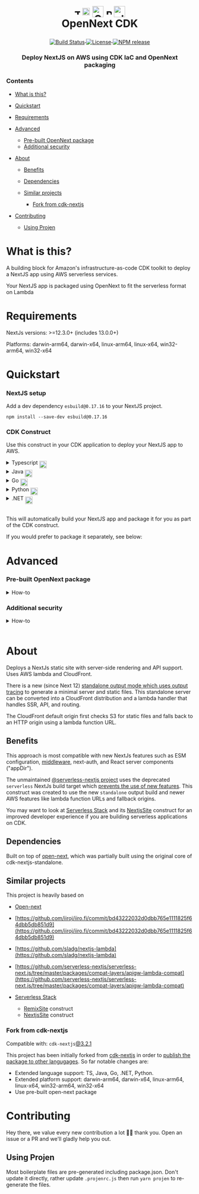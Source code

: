 <h1 align="center">
  <div align="center">
      <img align="middle" alt="Typescript" src="./resources/typescript.svg" width=15>
      <img align="middle" alt="Java" src="./resources/java.svg" width=20>
      <img align="middle" alt="Go" src="./resources/go.svg" width=30>
      <img align="middle" alt="Python" src="./resources/python.svg" width=15>
      <img align="middle" alt=".NET" src="./resources/dotnet.svg" width=30>
  </div>
  OpenNext CDK
</h1>
<div align="center">
  <a href="https://github.com/datasprayio/open-next-cdk/actions?query=workflow%3A%22build%22">
    <img align="middle" alt="Build Status" src="https://img.shields.io/github/actions/workflow/status/datasprayio/open-next-cdk/build.yml?style=for-the-badge">
  </a>
  <a href="https://github.com/datasprayio/open-next-cdk/blob/master/LICENSE">
    <img align="middle" alt="License" src="https://img.shields.io/github/license/datasprayio/open-next-cdk?style=for-the-badge">
  </a>
  <a href="https://www.npmjs.com/package/open-next-cdk">
    <img align="middle" alt="NPM release" src="https://img.shields.io/npm/v/open-next-cdk?label=RELEASE&color=blue&style=for-the-badge">
  </a>
</div>
<h3 align="center">Deploy NextJS on AWS using CDK IaC and OpenNext packaging</h3>

### Contents

* [What is this?](#what-is-this)
* [Quickstart](#quickstart)
* [Requirements](#requirements)
* [Advanced](#advanced)

  * [Pre-built OpenNext package](#pre-built-opennext-package)
  * [Additional security](#additional-security)
* [About](#about)

  * [Benefits](#benefits)
  * [Dependencies](#dependencies)
  * [Similar projects](#similar-projects)

    * [Fork from cdk-nextjs](#fork-from-cdk-nextjs)
* [Contributing](#contributing)

  * [Using Projen](#using-projen)

# What is this?

A building block for Amazon's infrastructure-as-code CDK toolkit to deploy a NextJS app using AWS serverless services.

Your NextJS app is packaged using OpenNext to fit the serverless format on Lambda

# Requirements

NextJs versions: >=12.3.0+ (includes 13.0.0+)

Platforms: darwin-arm64, darwin-x64, linux-arm64, linux-x64, win32-arm64, win32-x64

# Quickstart

### NextJS setup

Add a dev dependency `esbuild@0.17.16` to your NextJS project.

```shell
npm install --save-dev esbuild@0.17.16
```

### CDK Construct

Use this construct in your CDK application to deploy your NextJS app to AWS.

<details>
  <summary>Typescript <img align="middle" alt="Typescript" src="./resources/typescript.svg" width=20></summary>  <a href="https://www.npmjs.com/package/open-next-cdk">
    <img align="middle" alt="NPM release" src="https://img.shields.io/npm/v/open-next-cdk?style=for-the-badge">
  </a>

Install the dependency using npm:

```shell
npm install --save-dev esbuild@0.17.16 open-next-cdk
```

Use the construct in your CDK application:

```python
import { Nextjs } from 'open-next-cdk';

new Nextjs(this, 'Web', {
  nextjsPath: './web', // relative path to nextjs project root
});
```

</details>
<details>
  <summary>Java <img align="middle" alt="Java" src="./resources/java.svg" width=20></summary>
  <a href="https://search.maven.org/artifact/io.dataspray/open-next-cdk">
    <img align="middle" alt="Maven Central release" src="https://img.shields.io/maven-central/v/io.dataspray/open-next-cdk?style=for-the-badge">
  </a>

Install the dependency using Maven:

```xml
<dependency>
  <groupId>io.dataspray</groupId>
  <artifactId>open-next-cdk</artifactId>
  <version>x.y.z</version>
</dependency>
```

Use the construct in your CDK application:

```java
Nextjs.Builder.create(this, getConstructId())
        .nextjsPath("./web")
        .build();
```

</details>
<details>
  <summary>Go <img align="middle" alt="Go" src="./resources/go.svg" width=20></summary>  <a href="https://github.com/datasprayio/open-next-cdk/tree/main/opennextcdk">
    <img align="middle" alt="Go release" src="https://img.shields.io/github/go-mod/go-version/datasprayio/open-next-cdk/go?filename=opennextcdk%2Fgo.mod&label=GO&style=for-the-badge">
  </a>

Install the dependency:

```shell
go get github.com:datasprayio/open-next-cdk.git@go
```

Or checkout [the code in the `go` branch](https://github.com/datasprayio/open-next-cdk/tree/go).

</details>
<details>
  <summary>Python <img align="middle" alt="Python" src="./resources/python.svg" width=20></summary>  <a href="https://pypi.org/project/open-next-cdk/">
    <img align="middle" alt="Pypi release" src="https://img.shields.io/pypi/v/open-next-cdk?style=for-the-badge">
  </a>

Install the dependency:

```shell
pip install open-next-cdk
```

</details>
<details>
  <summary>.NET <img align="middle" alt=".NET" src="./resources/dotnet.svg" width=20></summary>  <a href="https://www.nuget.org/packages/Dataspray.OpenNextCdk">
    <img align="middle" alt="Nuget release" src="https://img.shields.io/nuget/v/Dataspray.OpenNextCdk?style=for-the-badge">
  </a>

Install the dependency:

```shell
dotnet add package Dataspray.OpenNextCdk
```

</details>
<br/>

This will automatically build your NextJS app and package it for you as part of the CDK construct.

If you would prefer to package it separately, see below:

# Advanced

### Pre-built OpenNext package

<details>
  <summary>How-to</summary>

You may also provide already pre-built OpenNext package directly by building it yourself first:

```shell
open-next build
```

You will find a new folder `.open-next` which contains the packaging for your NextJS App. Now you can use the construct by instructing it not to build your app, just use the OpenNext folder directly:

```python
import { Nextjs } from 'open-next-cdk';

new Nextjs(this, 'Web', {
  openNextPath: './web/.open-next', // relative path to .open-next folder
});
```

</details>

### Additional security

<details>
  <summary>How-to</summary>

```python
import { RemovalPolicy, Stack } from "aws-cdk-lib";
import { Construct } from "constructs";
import { CfnWebAcl } from "aws-cdk-lib/aws-wafv2";
import { SecurityPolicyProtocol, type DistributionProps } from "aws-cdk-lib/aws-cloudfront";
import { Nextjs, type NextjsDistributionProps } from "cdk-nextjs-standalone";
import { Bucket, BlockPublicAccess, BucketEncryption } from "aws-cdk-lib/aws-s3";

// Because of `WebAcl`, this stack must be deployed in us-east-1. If you want
// to deploy Nextjs in another region, add WAF in separate stack deployed in us-east-1
export class UiStack {
  constructor(scope: Construct, id: string) {
    const webAcl = new CfnWebAcl(this, "WebAcl", { ... });
    new Nextjs(this, "NextSite", {
      nextjsPath: "...",
      defaults: {
        assetDeployment: {
          bucket: new Bucket(this, "NextjsAssetDeploymentBucket", {
            autoDeleteObjects: true,
            removalPolicy: RemovalPolicy.DESTROY,
            encryption: BucketEncryption.S3_MANAGED,
            enforceSSL: true,
            blockPublicAccess: BlockPublicAccess.BLOCK_ALL,
          }),
        },
        distribution: {
          functionUrlAuthType: FunctionUrlAuthType.AWS_IAM,
          cdk: {
            distribution: {
              webAclId: webAcl.attrArn,
              minimumProtocolVersion: SecurityPolicyProtocol.TLS_V1_2_2021,
            } as DistributionProps,
          },
        } satisfies Partial<NextjsDistributionProps>,
      },
    });
  }
}
```

</details>
<br />

# About

Deploys a NextJs static site with server-side rendering and API support. Uses AWS lambda and CloudFront.

There is a new (since Next 12) [standalone output mode which uses output tracing](https://nextjs.org/docs/advanced-features/output-file-tracing) to generate a minimal server and static files.
This standalone server can be converted into a CloudFront distribution and a lambda handler that handles SSR, API, and routing.

The CloudFront default origin first checks S3 for static files and falls back to an HTTP origin using a lambda function URL.

## Benefits

This approach is most compatible with new NextJs features such as ESM configuration, [middleware](https://nextjs.org/docs/advanced-features/middleware), next-auth, and React server components ("appDir").

The unmaintained [@serverless-nextjs project](https://github.com/serverless-nextjs/serverless-next.js) uses the deprecated `serverless` NextJs build target which [prevents the use of new features](https://github.com/serverless-nextjs/serverless-next.js/pull/2478).
This construct was created to use the new `standalone` output build and newer AWS features like lambda function URLs and fallback origins.

You may want to look at [Serverless Stack](https://sst.dev) and its [NextjsSite](https://docs.sst.dev/constructs/NextjsSite) construct for an improved developer experience if you are building serverless applications on CDK.

## Dependencies

Built on top of [open-next](https://open-next.js.org/), which was partially built using the original core of cdk-nextjs-standalone.

## Similar projects

This project is heavily based on

* [Open-next](https://open-next.js.org/)
* [https://github.com/iiroj/iiro.fi/commit/bd43222032d0dbb765e1111825f64dbb5db851d9](https://github.com/iiroj/iiro.fi/commit/bd43222032d0dbb765e1111825f64dbb5db851d9)
* [https://github.com/sladg/nextjs-lambda](https://github.com/sladg/nextjs-lambda)
* [https://github.com/serverless-nextjs/serverless-next.js/tree/master/packages/compat-layers/apigw-lambda-compat](https://github.com/serverless-nextjs/serverless-next.js/tree/master/packages/compat-layers/apigw-lambda-compat)
* [Serverless Stack](https://github.com/serverless-stack/sst)

  * [RemixSite](https://github.com/serverless-stack/sst/blob/master/packages/resources/src/NextjsSite.ts) construct
  * [NextjsSite](https://github.com/serverless-stack/sst/blob/master/packages/resources/src/RemixSite.ts) construct

### Fork from cdk-nextjs

Compatible with: `cdk-nextjs`[@3.2.1](https://github.com/jetbridge/cdk-nextjs/releases/tag/v3.2.1)

This project has been initially forked from [cdk-nextjs](https://github.com/jetbridge/cdk-nextjs) in order to [publish the package to other langugages](https://github.com/jetbridge/cdk-nextjs/issues/120#issuecomment-1634926223). So far notable changes are:

* Extended language support: TS, Java, Go, .NET, Python.
* Extended platform support: darwin-arm64, darwin-x64, linux-arm64, linux-x64, win32-arm64, win32-x64
* Use pre-built open-next package

# Contributing

Hey there, we value every new contribution a lot 🙏🏼 thank you. Open an issue or a PR and we'll gladly help you out.

## Using Projen

Most boilerplate files are pre-generated including package.json. Don't update it directly, rather update `.projenrc.js` then run `yarn projen` to re-generate the files.
